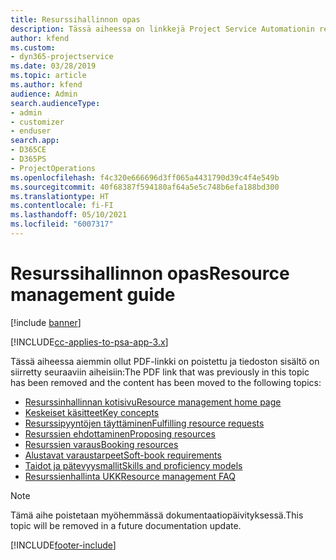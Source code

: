 ```yaml
---
title: Resurssihallinnon opas
description: Tässä aiheessa on linkkejä Project Service Automationin resurssien hallinnan tietoihin.
author: kfend
ms.custom:
- dyn365-projectservice
ms.date: 03/28/2019
ms.topic: article
ms.author: kfend
audience: Admin
search.audienceType:
- admin
- customizer
- enduser
search.app:
- D365CE
- D365PS
- ProjectOperations
ms.openlocfilehash: f4c320e666696d3ff065a4431790d39c4f4e549b
ms.sourcegitcommit: 40f68387f594180af64a5e5c748b6efa188bd300
ms.translationtype: HT
ms.contentlocale: fi-FI
ms.lasthandoff: 05/10/2021
ms.locfileid: "6007317"
---
```

# <a name="resource-management-guide"></a><span data-ttu-id="b34e0-103">Resurssihallinnon opas</span><span class="sxs-lookup"><span data-stu-id="b34e0-103">Resource management guide</span></span>

[!include [banner](../../includes/psa-now-project-operations.md)]

[!INCLUDE[cc-applies-to-psa-app-3.x](../../includes/cc-applies-to-psa-app-3x.md)]

<span data-ttu-id="b34e0-104">Tässä aiheessa aiemmin ollut PDF-linkki on poistettu ja tiedoston sisältö on siirretty seuraaviin aiheisiin:</span><span class="sxs-lookup"><span data-stu-id="b34e0-104">The PDF link that was previously in this topic has been removed and the content has been moved to the following topics:</span></span>

- [<span data-ttu-id="b34e0-105">Resurssinhallinnan kotisivu</span><span class="sxs-lookup"><span data-stu-id="b34e0-105">Resource management home page</span></span>](../resource-management-home-page.md)
- [<span data-ttu-id="b34e0-106">Keskeiset käsitteet</span><span class="sxs-lookup"><span data-stu-id="b34e0-106">Key concepts</span></span>](../reports-key-concepts.md)
- [<span data-ttu-id="b34e0-107">Resurssipyyntöjen täyttäminen</span><span class="sxs-lookup"><span data-stu-id="b34e0-107">Fulfilling resource requests</span></span>](../resource-management-fulfill-requests.md)
- [<span data-ttu-id="b34e0-108">Resurssien ehdottaminen</span><span class="sxs-lookup"><span data-stu-id="b34e0-108">Proposing resources</span></span>](../resource-management-propose-resources.md)
- [<span data-ttu-id="b34e0-109">Resurssien varaus</span><span class="sxs-lookup"><span data-stu-id="b34e0-109">Booking resources</span></span>](../resource-management-book-resources-scheduleboard.md)
- [<span data-ttu-id="b34e0-110">Alustavat varaustarpeet</span><span class="sxs-lookup"><span data-stu-id="b34e0-110">Soft-book requirements</span></span>](../resource-management-softbook-requirements.md)
- [<span data-ttu-id="b34e0-111">Taidot ja pätevyysmallit</span><span class="sxs-lookup"><span data-stu-id="b34e0-111">Skills and proficiency models</span></span>](../resource-management-skills-proficiency.md)
- [<span data-ttu-id="b34e0-112">Resurssienhallinta UKK</span><span class="sxs-lookup"><span data-stu-id="b34e0-112">Resource management FAQ</span></span>](../resource-management-faq.md)

> [!NOTE]
> <span data-ttu-id="b34e0-113">Tämä aihe poistetaan myöhemmässä dokumentaatiopäivityksessä.</span><span class="sxs-lookup"><span data-stu-id="b34e0-113">This topic will be removed in a future documentation update.</span></span> 


[!INCLUDE[footer-include](../../includes/footer-banner.md)]
